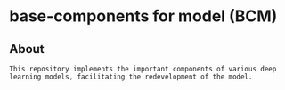 # base-components for model (BCM)
## About
```
This repository implements the important components of various deep learning models, facilitating the redevelopment of the model.
```